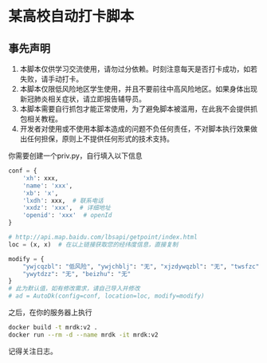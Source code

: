 # 某高校自动打卡脚本

## 事先声明
1. 本脚本仅供学习交流使用，请勿过分依赖。时刻注意每天是否打卡成功，如若失败，请手动打卡。
2. 本脚本仅限低风险地区学生使用，并且不要前往中高风险地区。如果身体出现新冠肺炎相关症状，请立即报告辅导员。
3. 本脚本需要自行抓包才能正常使用，为了避免脚本被滥用，在此我不会提供抓包相关教程。
4. 开发者对使用或不使用本脚本造成的问题不负任何责任，不对脚本执行效果做出任何担保，原则上不提供任何形式的技术支持。



你需要创建一个priv.py，自行填入以下信息
```python
conf = {
    'xh': xxx,
    'name': 'xxx',
    'xb': 'x',
    'lxdh': xxx,  # 联系电话
    'xxdz': 'xxx',  # 详细地址
    'openid': 'xxx'  # openId
}

# http://api.map.baidu.com/lbsapi/getpoint/index.html
loc = (x, x)  # 在以上链接获取您的经纬度信息，直接复制

modify = {
    "ywjcqzbl": "低风险", "ywjchblj": "无", "xjzdywqzbl": "无", "twsfzc": "是",
    "ywytdzz": "无", "beizhu": "无"
}   
# 此为默认值，如有修改需求，请自己导入并修改
# ad = AutoDk(config=conf, location=loc, modify=modify)
```



之后，在你的服务器上执行

```bash
docker build -t mrdk:v2 .
docker run --rm -d --name mrdk -it mrdk:v2
```

记得关注日志。
